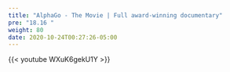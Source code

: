 ```yaml
---
title: "AlphaGo - The Movie | Full award-winning documentary"
pre: "18.16 "
weight: 80
date: 2020-10-24T00:27:26-05:00
---
```


{{< youtube WXuK6gekU1Y >}}



